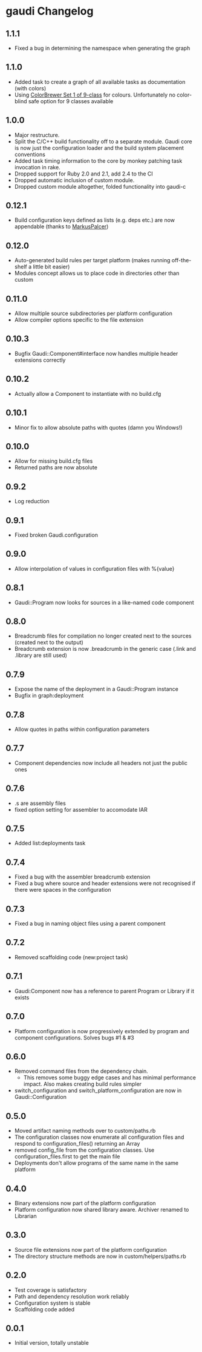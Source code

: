 # gaudi Changelog

## 1.1.1

* Fixed a bug in determining the namespace when generating the graph

## 1.1.0

* Added task to create a graph of all available tasks as documentation (with colors)
* Using [ColorBrewer Set 1 of 9-class](http://colorbrewer2.org/#type=qualitative&scheme=Set1&n=9) for colours. Unfortunately no color-blind safe option for 9 classes available

## 1.0.0

* Major restructure.
* Split the C/C++ build functionality off to a separate module. Gaudi core is now just the configuration loader and the build system placement conventions
* Added task timing information to the core by monkey patching task invocation in rake.
* Dropped support for Ruby 2.0 and 2.1, add 2.4 to the CI
* Dropped automatic inclusion of custom module.
* Dropped custom module altogether, folded functionality into gaudi-c

## 0.12.1

* Build configuration keys defined as lists (e.g. deps etc.) are now appendable (thanks to [MarkusPalcer](https://github.com/MarkusPalcer))

## 0.12.0

* Auto-generated build rules per target platform (makes running off-the-shelf a little bit easier)
* Modules concept allows us to place code in directories other than custom

## 0.11.0

* Allow multiple source subdirectories per platform configuration
* Allow compiler options specific to the file extension

## 0.10.3

* Bugfix Gaudi::Component#interface now handles multiple header extensions correctly

## 0.10.2

* Actually allow a Component to instantiate with no build.cfg

## 0.10.1

* Minor fix to allow absolute paths with quotes (damn you Windows!)

## 0.10.0

* Allow for missing build.cfg files
* Returned paths are now absolute

## 0.9.2

* Log reduction

## 0.9.1

* Fixed broken Gaudi.configuration

## 0.9.0

* Allow interpolation of values in configuration files with %{value}

## 0.8.1

* Gaudi::Program now looks for sources in a like-named code component

## 0.8.0

* Breadcrumb files for compilation no longer created next to the sources (created next to the output)
* Breadcrumb extension is now .breadcrumb in the generic case (.link and .library are still used)

## 0.7.9

* Expose the name of the deployment in a Gaudi::Program instance
* Bugfix in graph:deployment

## 0.7.8

* Allow quotes in paths within configuration parameters

## 0.7.7

* Component dependencies now include all headers not just the public ones

## 0.7.6

* .s are assembly files
* fixed option setting for assembler to accomodate IAR

## 0.7.5

* Added list:deployments task

## 0.7.4

* Fixed a bug with the assembler breadcrumb extension
* Fixed a bug where source and header extensions were not recognised if there were spaces in the configuration

## 0.7.3

* Fixed a bug in naming object files using a parent component

## 0.7.2

* Removed scaffolding code (new:project task)

## 0.7.1

* Gaudi:Component now has a reference to parent Program or Library if it exists

## 0.7.0

* Platform configuration is now progressively extended by program and component configurations. Solves bugs #1 & #3

## 0.6.0

* Removed command files from the dependency chain.
  * This removes some buggy edge cases and has minimal performance impact. Also makes creating build rules simpler
* switch_configuration and switch_platform_configuration are now in Gaudi::Configuration

## 0.5.0

* Moved artifact naming methods over to custom/paths.rb
* The configuration classes now enumerate all configuration files and respond to configuration_files() returning an Array
* removed config_file from the configuration classes. Use configuration_files.first to get the main file
* Deployments don't allow programs of the same name in the same platform

## 0.4.0

* Binary extensions now part of the platform configuration
* Platform configuration now shared library aware. Archiver renamed to Librarian

## 0.3.0

* Source file extensions now part of the platform configuration
* The directory structure methods are now in custom/helpers/paths.rb

## 0.2.0

* Test coverage is satisfactory
* Path and dependency resolution work reliably
* Configuration system is stable
* Scaffolding code added

## 0.0.1

* Initial version, totally unstable

